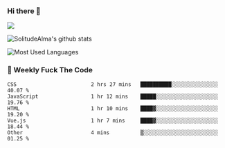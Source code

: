 ### Hi there 👋

<p>
  <a href="https://count.getloli.com/"><img src="https://count.getloli.com/get/@:solitudealma"></a>
</p>

![SolitudeAlma's github stats](https://github-readme-stats.vercel.app/api?username=solitudealma&show_icons=true&theme=radical)

![Most Used Languages](https://github-readme-stats.vercel.app/api/top-langs/?username=solitudealma&layout=compact&hide_border=true&theme=dark)
<!-- ![visitors](https://visitor-badge.glitch.me/badge?page_id=solitudealma.solitudealma.id) -->


### :dart: Weekly Fuck The Code

<!--START_SECTION:waka-->

```text
CSS                        2 hrs 27 mins   ██████████░░░░░░░░░░░░░░░   40.07 %
JavaScript                 1 hr 12 mins    █████░░░░░░░░░░░░░░░░░░░░   19.76 %
HTML                       1 hr 10 mins    ████▓░░░░░░░░░░░░░░░░░░░░   19.20 %
Vue.js                     1 hr 7 mins     ████▓░░░░░░░░░░░░░░░░░░░░   18.44 %
Other                      4 mins          ▒░░░░░░░░░░░░░░░░░░░░░░░░   01.25 %
```

<!--END_SECTION:waka-->
